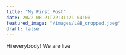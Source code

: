 ```yaml
---
title: "My First Post"
date: 2022-08-21T22:31:21-04:00
featured_image: "/images/L&B_cropped.jpeg"
draft: false
---
```


Hi everybody! We are live
